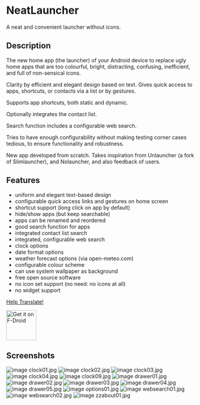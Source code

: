 # NeatLauncher

A neat and convenient launcher without icons.

## Description

The new home app (the launcher) of your Android device to replace
ugly home apps that are too colourful, bright, distracting,
confusing, inefficient, and full of non-sensical icons.

Clarity by efficient and elegant design based on text. Gives quick
access to apps, shortcuts, or contacts via a list or by gestures.

Supports app shortcuts, both static and dynamic.

Optionally integrates the contact list.

Search function includes a configurable web search.

Tries to have enough configurability without making testing corner
cases tedious, to ensure functionality and robustness.

New app developed from scratch. Takes inspiration from Unlauncher
(a fork of Slimlauncher), and Nolauncher, and also feedback of
users.

## Features

  - uniform and elegant text-based design
  - configurable quick access links and gestures on home screen
  - shortcut support (long click on app by default)
  - hide/show apps (but keep searchable)
  - apps can be renamed and reordered
  - good search function for apps
  - integrated contact list search
  - integrated, configurable web search
  - clock options
  - date format options
  - weather forecast options (via open-meteo.com)
  - configurable colour scheme
  - can use system wallpaper as background
  - free open source software
  - no icon set support (no need: no icons at all)
  - no widget support

[Help Translate!](TRANSLATE.html)

[<img src="https://f-droid.org/badge/get-it-on.png"
        alt="Get it on F-Droid" height="80">](https://f-droid.org/packages/de.theiling.neatlauncher/)

## Screenshots

![image clock01.jpg](metadata/en-US/images/phoneScreenshots/clock01.jpg)
![image clock02.jpg](metadata/en-US/images/phoneScreenshots/clock02.jpg)
![image clock03.jpg](metadata/en-US/images/phoneScreenshots/clock03.jpg)
![image clock04.jpg](metadata/en-US/images/phoneScreenshots/clock04.jpg)
![image clock09.jpg](metadata/en-US/images/phoneScreenshots/clock09.jpg)
![image drawer01.jpg](metadata/en-US/images/phoneScreenshots/drawer01.jpg)
![image drawer02.jpg](metadata/en-US/images/phoneScreenshots/drawer02.jpg)
![image drawer03.jpg](metadata/en-US/images/phoneScreenshots/drawer03.jpg)
![image drawer04.jpg](metadata/en-US/images/phoneScreenshots/drawer04.jpg)
![image drawer05.jpg](metadata/en-US/images/phoneScreenshots/drawer05.jpg)
![image options01.jpg](metadata/en-US/images/phoneScreenshots/options01.jpg)
![image websearch01.jpg](metadata/en-US/images/phoneScreenshots/websearch01.jpg)
![image websearch02.jpg](metadata/en-US/images/phoneScreenshots/websearch02.jpg)
![image zzabout01.jpg](metadata/en-US/images/phoneScreenshots/zzabout01.jpg)
